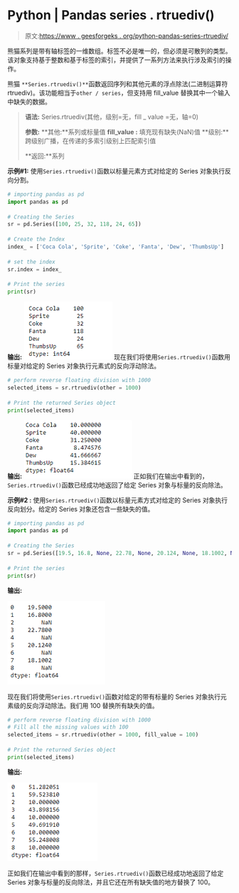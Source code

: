 # Python | Pandas series . rtruediv()

> 原文:[https://www . geesforgeks . org/python-pandas-series-rtruediv/](https://www.geeksforgeeks.org/python-pandas-series-rtruediv/)

熊猫系列是带有轴标签的一维数组。标签不必是唯一的，但必须是可散列的类型。该对象支持基于整数和基于标签的索引，并提供了一系列方法来执行涉及索引的操作。

熊猫 `**Series.rtruediv()**`函数返回序列和其他元素的浮点除法(二进制运算符 rtruediv)。该功能相当于`other / series`，但支持用 fill_value 替换其中一个输入中缺失的数据。

> **语法:** Series.rtruediv(其他，级别=无，fill _ value =无，轴=0)
> 
> **参数:**
> **其他:**系列或标量值
> **fill_value :** 填充现有缺失(NaN)值
> **级别:**跨级别广播，在传递的多索引级别上匹配索引值
> 
> **返回:**系列

**示例#1:** 使用`Series.rtruediv()`函数以标量元素方式对给定的 Series 对象执行反向分割。

```py
# importing pandas as pd
import pandas as pd

# Creating the Series
sr = pd.Series([100, 25, 32, 118, 24, 65])

# Create the Index
index_ = ['Coca Cola', 'Sprite', 'Coke', 'Fanta', 'Dew', 'ThumbsUp']

# set the index
sr.index = index_

# Print the series
print(sr)
```

**输出:**
![](img/b56407c43d0d96f5ff21655cb4bc6036.png)
现在我们将使用`Series.rtruediv()`函数用标量对给定的 Series 对象执行元素式的反向浮动除法。

```py
# perform reverse floating division with 1000
selected_items = sr.rtruediv(other = 1000)

# Print the returned Series object
print(selected_items)
```

**输出:**
![](img/a9e8580253f1dab2ac610e4d340ab402.png)
正如我们在输出中看到的，`Series.rtruediv()`函数已经成功地返回了给定 Series 对象与标量的反向除法。

**示例#2 :** 使用`Series.rtruediv()`函数以标量元素方式对给定的 Series 对象执行反向划分。给定的 Series 对象还包含一些缺失的值。

```py
# importing pandas as pd
import pandas as pd

# Creating the Series
sr = pd.Series([19.5, 16.8, None, 22.78, None, 20.124, None, 18.1002, None])

# Print the series
print(sr)
```

**输出:**

![](img/2313b66014172580caeb7ab509a8f6f9.png)

现在我们将使用`Series.rtruediv()`函数对给定的带有标量的 Series 对象执行元素级的反向浮动除法。我们用 100 替换所有缺失的值。

```py
# perform reverse floating division with 1000
# Fill all the missing values with 100
selected_items = sr.rtruediv(other = 1000, fill_value = 100)

# Print the returned Series object
print(selected_items)
```

**输出:**

![](img/3950f9abfeed35084cfcee0d13df2fd8.png)

正如我们在输出中看到的那样，`Series.rtruediv()`函数已经成功地返回了给定 Series 对象与标量的反向除法，并且它还在所有缺失值的地方替换了 100。